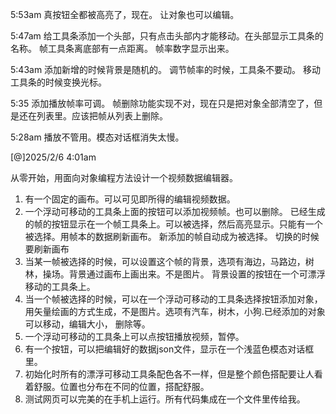 



5:53am
真按钮全都被高亮了，现在。
让对象也可以编辑。


5:47am
给工具条添加一个头部，只有点击头部内才能移动。在头部显示工具条的名称。
帧工具条离底部有一点距离。
帧率数字显示出来。

5:43am
添加新增的时候背景是随机的。
调节帧率的时候，工具条不要动。
移动工具条的时候变换光标。

5:35
添加播放帧率可调。
帧删除功能实现不对，现在只是把对象全部清空了，但是还在列表里。应该把帧从列表上删除。

 5:28am
 播放不管用。模态对话框消失太慢。


[@]2025/2/6 4:01am 

从零开始，用面向对象编程方法设计一个视频数据编辑器。
1. 有一个固定的画布。可以可见即所得的编辑视频数据。
2. 一个浮动可移动的工具条上面的按钮可以添加视频帧。也可以删除。
   已经生成的帧的按钮显示在一个帧工具条上。可以被选择，然后高亮显示。只能有一个被选择。用帧本的数据刷新画布。
   新添加的帧自动成为被选择。
   切换的时候要刷新画布
3. 当某一帧被选择的时候，可以设置这个帧的背景，选项有海边，马路边，树林，操场。背景通过画布上画出来。不是图片。
   背景设置的按钮在一个可漂浮移动的工具条上。
4. 当一个帧被选择的时候，可以在一个浮动可移动的工具条选择按钮添加对象，用矢量绘画的方式生成，不是图片。选项有汽车，树木，小狗.已经添加的对象可以移动，编辑大小， 删除等。
5. 一个浮动可移动的工具条上可以点按钮播放视频，暂停。
6. 有一个按钮，可以把编辑好的数据json文件，显示在一个浅蓝色模态对话框里。 
7. 初始化时所有的漂浮可移动工具条配色各不一样，但是整个颜色搭配要让人看着舒服。位置也分布在不同的位置，搭配舒服。
8. 测试网页可以完美的在手机上运行。所有代码集成在一个文件里传给我。

 
